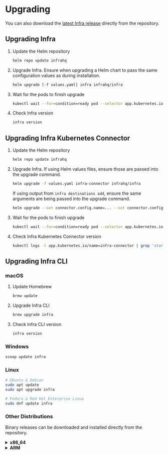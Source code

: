 # Upgrading

You can also download the [latest Infra release][1] directly from the repository.

## Upgrading Infra

1. Update the Helm repository

    ```bash
    helm repo update infrahq
    ```

2. Upgrade Infra. Ensure when upgrading a Helm chart to pass the same configuration values as during installation.

    ```bash
    helm upgrade [-f values.yaml] infra infrahq/infra
    ```

3. Wait for the pods to finish upgrade

    ```bash
    kubectl wait --for=condition=ready pod --selector app.kubernetes.io/name=infra-server
    ```

4. Check Infra version

    ```bash
    infra version
    ```

## Upgrading Infra Kubernetes Connector

1. Update the Helm repository

    ```bash
    helm repo update infrahq
    ```

2. Upgrade Infra. If using Helm values files, ensure those are passed into the upgrade command.

    ```bash
    helm upgrade -f values.yaml infra-connector infrahq/infra
    ```

    If using output from `infra destinations add`, ensure the same arguments are being passed into the upgrade command.

    ```bash
    helm upgrade --set connector.config.name=... --set connector.config.accessKey=... --set connector.config.server=... infra-connector infrahq/infra
    ```

3. Wait for the pods to finish upgrade

    ```bash
    kubectl wait --for=condition=ready pod --selector app.kubernetes.io/name=infra-connector
    ```

4. Check Infra Kubernetes Connector version

    ```bash
    kubectl logs -l app.kubernetes.io/name=infra-connector | grep 'starting infra'
    ```

## Upgrading Infra CLI

### macOS

1. Update Homebrew

    ```bash
    brew update
    ```

2. Upgrade Infra CLI

    ```bash
    brew upgrade infra
    ```

3. Check Infra CLI version

    ```bash
    infra version
    ```

### Windows

```powershell
scoop update infra
```

### Linux

```bash
# Ubuntu & Debian
sudo apt update
sudo apt upgrade infra
```

```bash
# Fedora & Red Hat Enterprise Linux
sudo dnf update infra
```

### Other Distributions

Binary releases can be downloaded and installed directly from the repository.

<details>
  <summary><strong>x86_64</strong></summary>

<!-- {x-release-please-start-version} -->
  ```bash
  LATEST=0.13.1
  curl -sSL https://github.com/infrahq/infra/releases/download/v$LATEST/infra_${LATEST}_linux_x86_64.zip
  unzip -d /usr/local/bin infra_${LATEST}_linux_x86_64.zip
  ```
<!-- {x-release-please-end} -->
</details>

<details>
  <summary><strong>ARM</strong></summary>

<!-- {x-release-please-start-version} -->
  ```bash
  LATEST=0.13.1
  curl -sSL https://github.com/infrahq/infra/releases/download/v$LATEST/infra_${LATEST}_linux_arm64.zip
  unzip -d /usr/local/bin infra_${LATEST}_linux_arm64.zip
  ```
<!-- {x-release-please-end} -->
</details>

[1]: https://github.com/infrahq/infra/releases/latest
